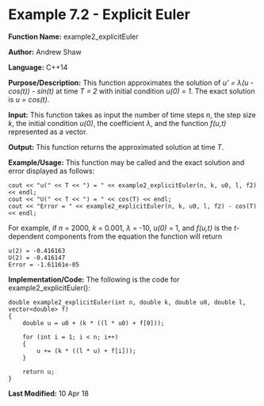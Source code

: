 # Example 7.2 - Explicit Euler

**Function Name:** example2_explicitEuler

**Author:** Andrew Shaw

**Language:** C++14

**Purpose/Description:** This function approximates the solution of *u' = &lambda;(u - cos(t)) - sin(t)* at time *T = 2* with initial condition *u(0) = 1*. The exact solution is *u = cos(t)*.

**Input:** This function takes as input the number of time steps *n*, the step size *k*, the initial condition *u(0)*, the coefficient *&lambda;*, and the function *f(u,t)* represented as a vector.

**Output:** This function returns the approximated solution at time *T*.

**Example/Usage:** This function may be called and the exact solution and error displayed as follows:
~~~~
cout << "u(" << T << ") = " << example2_explicitEuler(n, k, u0, l, f2) << endl;
cout << "U(" << T << ") = " << cos(T) << endl;
cout << "Error = " << example2_explicitEuler(n, k, u0, l, f2) - cos(T) << endl;
~~~~
For example, if *n* = 2000, *k* = 0.001, *&lambda;* = -10, *u(0)* = 1, and *f(u,t)* is the *t*-dependent components from the equation the function will return
~~~~
u(2) = -0.416163
U(2) = -0.416147
Error = -1.61161e-05
~~~~
**Implementation/Code:** The following is the code for example2_explicitEuler():
~~~~
double example2_explicitEuler(int n, double k, double u0, double l, vector<double> f)
{
	double u = u0 + (k * ((l * u0) + f[0]));

	for (int i = 1; i < n; i++)
	{
		u += (k * ((l * u) + f[i]));
	}

	return u;
}
~~~~
**Last Modified:** 10 Apr 18

